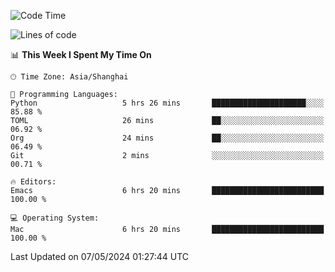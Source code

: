 <!--START_SECTION:waka-->
![Code Time](http://img.shields.io/badge/Code%20Time-1%2C941%20hrs%2046%20mins-blue)

![Lines of code](https://img.shields.io/badge/From%20Hello%20World%20I%27ve%20Written-306.0%20thousand%20lines%20of%20code-blue)

📊 **This Week I Spent My Time On** 

```text
🕑︎ Time Zone: Asia/Shanghai

💬 Programming Languages: 
Python                   5 hrs 26 mins       █████████████████████░░░░   85.88 % 
TOML                     26 mins             ██░░░░░░░░░░░░░░░░░░░░░░░   06.92 % 
Org                      24 mins             ██░░░░░░░░░░░░░░░░░░░░░░░   06.49 % 
Git                      2 mins              ░░░░░░░░░░░░░░░░░░░░░░░░░   00.71 % 

🔥 Editors: 
Emacs                    6 hrs 20 mins       █████████████████████████   100.00 % 

💻 Operating System: 
Mac                      6 hrs 20 mins       █████████████████████████   100.00 % 
```


 Last Updated on 07/05/2024 01:27:44 UTC
<!--END_SECTION:waka-->
